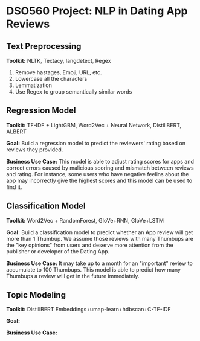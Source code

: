 # DSO560 Project: NLP in Dating App Reviews 

## Text Preprocessing

**Toolkit:** NLTK, Textacy, langdetect, Regex

1. Remove hastages, Emoji, URL, etc.
2. Lowercase all the characters
3. Lemmatization
4. Use Regex to group semantically similar words

## Regression Model

**Toolkit:** TF-IDF + LightGBM, Word2Vec + Neural Network, DistillBERT, ALBERT

**Goal:** Build a regression model to predict the reviewers' rating based on reviews they provided. 

**Business Use Case:** This model is able to adjust rating scores for apps and correct errors caused by malicious scoring and mismatch between reviews and rating. For instance, some users who have negative feelins about the app may incorrectly give the highest scores and this model can be used to find it.

## Classification Model

**Toolkit:** Word2Vec + RandomForest, GloVe+RNN, GloVe+LSTM

**Goal:** Build a classification model to predict whether an App review will get more than 1 Thumbup. We assume those reviews with many Thumbups are the "key opinions" from users and deserve more attention from the publisher or developer of the Dating App.

**Business Use Case:** It may take up to a month for an "important" review to accumulate to 100 Thumbups. This model is able to predict how many Thumbups a review will get in the future immediately. 

## Topic Modeling

**Toolkit:** DistillBERT Embeddings+umap-learn+hdbscan+C-TF-IDF

**Goal:**

**Business Use Case:**
